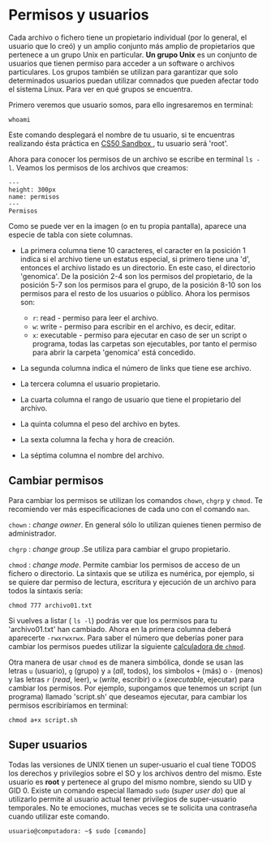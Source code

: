 # Permisos y usuarios

Cada archivo o fichero tiene un propietario individual (por  lo general, el usuario que lo creó) y un amplio conjunto más amplio de propietarios que pertenece a un grupo Unix en particular. **Un grupo Unix** es un conjunto de usuarios que tienen permiso para acceder a un software o archivos particulares. Los grupos también se utilizan para garantizar que solo determinados usuarios puedan utilizar comnados que pueden afectar todo el sistema Linux. Para ver en qué grupos se encuentra.

Primero veremos que usuario somos, para ello ingresaremos en terminal:

```{code-block} bash
whoami
```

Este comando desplegará el nombre de tu usuario, si te encuentras realizando ésta práctica en <a href = "https://sandbox.cs50.io/">CS50 Sandbox </a>, tu usuario será 'root'.

Ahora para conocer los permisos de un archivo se escribe en terminal `ls -l`. Veamos los permisos de los archivos que creamos:

```{figure} images/04_archivos/permisos.png
---
height: 300px
name: permisos
---
Permisos
```
Como se puede ver en la imagen (o en tu propia pantalla), aparece una especie de tabla con siete columnas.

 * La primera columna tiene 10 caracteres, el caracter en la posición 1 indica si el archivo tiene un estatus especial, si primero tiene una 'd', entonces el archivo listado es un directorio. En este caso, el directorio 'genomica'. De la posición 2-4 son los permisos del propietario, de la posición 5-7 son los permisos para el grupo, de la posición 8-10 son los permisos para el resto de los usuarios o público. Ahora los permisos son:
    * `r`: read - permiso para leer el archivo.
    * `w`: write - permiso para escribir en el archivo, es decir, editar.
    * `x`: executable - permiso para ejecutar en caso de ser un script o programa, todas las carpetas son ejecutables, por tanto el permiso para abrir la carpeta 'genomica' está concedido.

* La segunda columna indica el número de links que tiene ese archivo.

* La tercera columna el usuario propietario.

* La cuarta columna el rango de usuario que tiene el propietario del archivo.

* La quinta columna el peso del archivo en bytes.

* La sexta columna la fecha y hora de creación.

* La séptima columna el nombre del archivo.

## Cambiar permisos

Para cambiar los permisos se utilizan los comandos `chown`, `chgrp` y `chmod`. Te recomiendo ver más especificaciones de cada uno con el comando `man`.

`chown`
: *change owner*. En general sólo lo utilizan quienes tienen permiso de administrador.

`chgrp`
: *change group* .Se utiliza para cambiar el grupo propietario.

`chmod`
: *change mode*. Permite cambiar los permisos de acceso de un fichero o directorio. La sintaxis que se utiliza es numérica, por ejemplo, si se quiere dar permiso de lectura, escritura y ejecución de un archivo para todos la sintaxis sería:


```{code-block} bash
chmod 777 archivo01.txt
```

Si vuelves a listar ( `ls -l`) podrás ver que los permisos para tu 'archivo01.txt' han cambiado. Ahora en la primera columna deberá aparecerte `-rwxrwxrwx`. Para saber el número que deberías poner para cambiar los permisos puedes utilizar la siguiente <a href = "https://sandbox.cs50.io/">calculadora de `chmod`</a>.


Otra manera de usar `chmod` es de manera simbólica, donde se usan las letras `u` (usuario), `g` (grupo) y `a` (*all*, todos), los simbolos `+` (más) o `-` (menos) y las letras `r` (*read*, leer), `w` (*write*, escribir) o `x` (*executable*, ejecutar) para cambiar los permisos. Por ejemplo, supongamos que tenemos un script (un programa) llamado 'script.sh' que deseamos ejecutar, para cambiar los permisos escribiríamos en terminal:


```{code-block} bash
chmod a+x script.sh
```

## Super usuarios

Todas las versiones de UNIX tienen un super-usuario el cual tiene TODOS los derechos y privilegios sobre el SO y los archivos dentro del mismo. Este usuario es **root** y pertenece al grupo del mismo nombre, siendo su UID y GID 0. Existe un comando especial llamado `sudo` (*super user do*) que al utilizarlo permite al usuario actual tener privilegios de super-usuario temporales. No te emociones, muchas veces se te solicita una contraseña cuando utilizar este comando.

```{code-block} bash
usuario@computadora: ~$ sudo [comando]
```